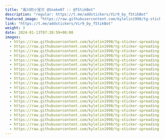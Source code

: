 ```yaml
---
title: "高兴的小宝贝 @Snake07 :: @fStikBot"
description: "regular: https://t.me/addstickers/Vir9_by_fStikBot"
featured_image: "https://raw.githubusercontent.com/kylelin1998/tg-sticker-spreading-worldwide-images/main/img/2b47e3b4-b24e-49f2-9f64-cfa3750e6010.jpg"
link: "https://t.me/addstickers/Vir9_by_fStikBot"
weight: 3
date: 2024-01-13T07:28:59+08:00
images:
  - https://raw.githubusercontent.com/kylelin1998/tg-sticker-spreading-worldwide-images/main/img/2b47e3b4-b24e-49f2-9f64-cfa3750e6010.jpg
  - https://raw.githubusercontent.com/kylelin1998/tg-sticker-spreading-worldwide-images/main/img/4b9f6d13-4286-4c93-ba13-c6e58f70d874.jpg
  - https://raw.githubusercontent.com/kylelin1998/tg-sticker-spreading-worldwide-images/main/img/40b18c05-a437-4444-b7bc-4f449e468608.jpg
  - https://raw.githubusercontent.com/kylelin1998/tg-sticker-spreading-worldwide-images/main/img/2d910a3a-2732-46e3-b846-5d93aa30d7e0.jpg
  - https://raw.githubusercontent.com/kylelin1998/tg-sticker-spreading-worldwide-images/main/img/868f61f6-dc8e-4c8f-b763-fbbea651df2f.jpg
  - https://raw.githubusercontent.com/kylelin1998/tg-sticker-spreading-worldwide-images/main/img/c47049cb-ad1a-4c43-b447-384c4b2a37b2.jpg
  - https://raw.githubusercontent.com/kylelin1998/tg-sticker-spreading-worldwide-images/main/img/30681738-8d9c-4192-b70a-02a21a75c8fc.jpg
  - https://raw.githubusercontent.com/kylelin1998/tg-sticker-spreading-worldwide-images/main/img/5f364b66-d12a-4194-ab4c-11c4bb26d289.jpg
  - https://raw.githubusercontent.com/kylelin1998/tg-sticker-spreading-worldwide-images/main/img/44f9f467-6b63-4078-a493-5b6fa6ff7d4a.jpg
  - https://raw.githubusercontent.com/kylelin1998/tg-sticker-spreading-worldwide-images/main/img/741ce799-e33a-497d-9dc7-ddea89480138.jpg
  - https://raw.githubusercontent.com/kylelin1998/tg-sticker-spreading-worldwide-images/main/img/45e6aa3a-24a2-4043-aa72-19f5a821010f.jpg
  - https://raw.githubusercontent.com/kylelin1998/tg-sticker-spreading-worldwide-images/main/img/d5c47a61-6b75-4752-9efe-a7ad2e1af503.jpg
  - https://raw.githubusercontent.com/kylelin1998/tg-sticker-spreading-worldwide-images/main/img/3e4f85c6-b722-4187-a7a5-315d71146909.jpg
  - https://raw.githubusercontent.com/kylelin1998/tg-sticker-spreading-worldwide-images/main/img/b0775b62-d768-440a-b9c5-05170c307d38.jpg
  - https://raw.githubusercontent.com/kylelin1998/tg-sticker-spreading-worldwide-images/main/img/9d110ecb-44bc-47af-a9f8-cd7f91ee92d3.jpg
  - https://raw.githubusercontent.com/kylelin1998/tg-sticker-spreading-worldwide-images/main/img/86b0c157-3dca-4b5b-b339-61fb617666dc.jpg
  - https://raw.githubusercontent.com/kylelin1998/tg-sticker-spreading-worldwide-images/main/img/566f216e-2ba5-4fc7-957c-9224438fe82f.jpg
  - https://raw.githubusercontent.com/kylelin1998/tg-sticker-spreading-worldwide-images/main/img/b7813de1-ca66-4ff8-bd69-4ba5d21030b6.jpg
  - https://raw.githubusercontent.com/kylelin1998/tg-sticker-spreading-worldwide-images/main/img/66abb185-f888-4036-b6c5-b4ea5a505e7b.jpg
  - https://raw.githubusercontent.com/kylelin1998/tg-sticker-spreading-worldwide-images/main/img/0289b45b-d086-49c1-bac3-a4b8fe33dfc5.jpg
---
```

